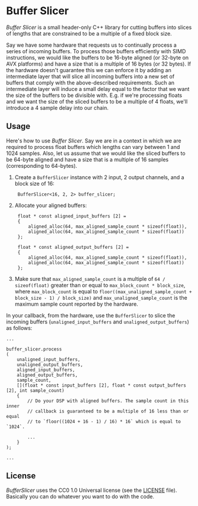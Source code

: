 # Buffer Slicer

*Buffer Slicer* is a small header-only C++ library for cutting buffers into
slices of lengths that are constrained to be a multiple of a fixed block size.

Say we have some hardware that requests us to continually process a series of
incoming buffers. To process those buffers efficiently with SIMD
instructions, we would like the buffers to be 16-byte aligned (or 32-byte on AVX
platforms) and have a size that is a multiple of 16 bytes (or 32 bytes). If the
hardware doesn't guarantee this we can enforce it by adding an intermediate
layer that will slice all incoming buffers into a new set of buffers that
comply with the above-described requirements. Such an intermediate layer will
induce a small delay equal to the factor that we want the size of the buffers to
be divisible with. E.g. if we're processing floats and we want the size of the
sliced buffers to be a multiple of 4 floats, we'll introduce a 4 sample delay
into our chain.

## Usage

Here's how to use *Buffer Slicer*. Say we are in a context in which we are
required to process float buffers which lengths can vary between 1 and 1024
samples. Also, let us assume that we would like the sliced buffers to be 64-byte
aligned and have a size that is a multiple of 16 samples (corresponding to
64-bytes).

1. Create a `BufferSlicer` instance with 2 input, 2 output channels, and a block
size of 16:

        BufferSlicer<16, 2, 2> buffer_slicer;

2. Allocate your aligned buffers:
    
        float * const aligned_input_buffers [2] =
        {
            aligned_alloc(64, max_aligned_sample_count * sizeof(float)),
            aligned_alloc(64, max_aligned_sample_count * sizeof(float))
        };
        
        float * const aligned_output_buffers [2] =
        {
            aligned_alloc(64, max_aligned_sample_count * sizeof(float)),
            aligned_alloc(64, max_aligned_sample_count * sizeof(float))
        };

3. Make sure that `max_aligned_sample_count` is a multiple of `64 / sizeof(float)`
greater than or equal to `max_block_count * block_size`, where `max_block_count`
is equal to `floor((max_unaligned_sample_count + block_size - 1) / block_size)`
and `max_unaligned_sample_count` is the maximum sample count reported by the
hardware.

In your callback, from the hardware, use the `BufferSlicer` to slice the
incoming buffers (`unaligned_input_buffers` and `unaligned_output_buffers`) as follows:

    ...
    
    buffer_slicer.process
    (
        unaligned_input_buffers,
        unaligned_output_buffers,
        aligned_input_buffers,
        aligned_output_buffers,
        sample_count,
        [](float * const input_buffers [2], float * const output_buffers [2], int sample_count)
        {
            // Do your DSP with aligned buffers. The sample count in this inner
            // callback is guaranteed to be a multiple of 16 less than or equal
            // to `floor((1024 + 16 - 1) / 16) * 16` which is equal to `1024`.
            
            ...
        }
    );
    
    ...

## License

*BufferSlicer* uses the CC0 1.0 Universal license (see the
[LICENSE](https://github.com/niswegmann/BufferSlicer/blob/main/LICENSE) file).
Basically you can do whatever you want to do with the code.
